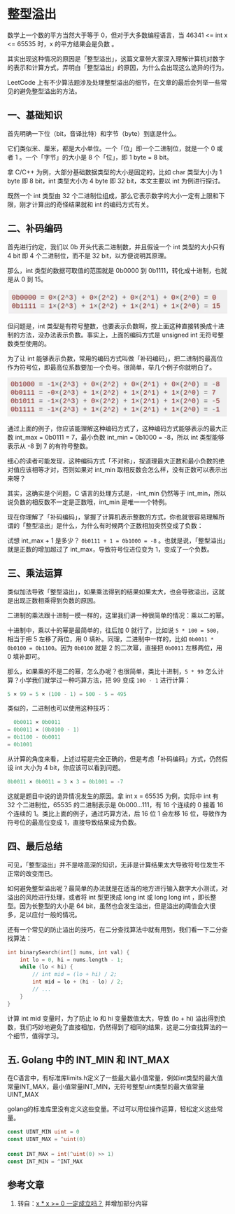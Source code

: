 # 整型溢出

数学上一个数的平方当然大于等于 0，但对于大多数编程语言，当 46341 <= int x <= 65535 时，x 的平方结果会是负数 。

其实出现这种情况的原因是「整型溢出」，这篇文章带大家深入理解计算机对数字的表示和计算方式，弄明白「整型溢出」的原因，为什么会出现这么诡异的行为。

LeetCode 上有不少算法题涉及处理整型溢出的细节，在文章的最后会列举一些常见的避免整型溢出的方法。

## 一、基础知识

首先明确一下位（bit，音译比特）和字节（byte）到底是什么。

它们类似米、厘米，都是大小单位。一个「位」即一个二进制位，就是一个 0 或者 1 。一个「字节」的大小是 8 个「位」，即 1 byte = 8 bit。

拿 C/C++ 为例，大部分基础数据类型的大小是固定的，比如 char 类型大小为 1 byte 即 8 bit，int 类型大小为 4 byte 即 32 bit，本文主要以 int 为例进行探讨。

既然一个 int 类型由 32 个二进制位组成，那么它表示数字的大小一定有上限和下限，刚才计算出的奇怪结果就和 int 的编码方式有关。

## 二、补码编码

首先进行约定，我们以 0b 开头代表二进制数，并且假设一个 int 类型的大小只有 4 bit 即 4 个二进制位，而不是 32 bit，以方便说明其原理。

那么，int 类型的数据可取值的范围就是 0b0000 到 0b1111，转化成十进制，也就是从 0 到 15。

![d](./images/1.png)

但问题是，int 类型是有符号整数，也要表示负数啊，按上面这种直接转换成十进制的方法，没办法表示负数。事实上，上面的编码方式是 unsigned int 无符号整数类型使用的。

为了让 int 能够表示负数，常用的编码方式叫做「补码编码」，把二进制的最高位作为符号位，即最高位系数要加一个负号。很简单，举几个例子你就明白了。

![d](./images/2.png)

通过上面的例子，你应该能理解这种编码方式了，这种编码方式能够表示的最大正数 int_max = 0b0111 = 7，最小负数 int_min = 0b1000 = -8，所以 int 类型能够表示从 -8 到 7 的有符号整数。

细心的读者可能发现，这种编码方式「不对称」，按道理最大正数和最小负数的绝对值应该相等才对，否则如果对 int_min 取相反数会怎么样，没有正数可以表示出来呀？

其实，这确实是个问题，C 语言的处理方式是，-int_min 仍然等于 int_min，所以说负数的相反数不一定是正数哦，int_min 是唯一一个特例。

现在你理解了「补码编码」，掌握了计算机表示整数的方式，你也就很容易理解所谓的「整型溢出」是什么，为什么有时候两个正数相加突然变成了负数：

试想 int_max + 1 是多少？ `0b0111 + 1 = 0b1000 = -8` 。也就是说，「整型溢出」就是正数的增加超过了 int_max，导致符号位进位变为 1，变成了一个负数。

## 三、乘法运算

类似加法导致「整型溢出」，如果乘法得到的结果如果太大，也会导致溢出，这就是出现正数相乘得到负数的原因。

二进制的乘法跟十进制一模一样的，这里我们讲一种很简单的情况：乘以二的幂。

十进制中，乘以十的幂是最简单的，往后加 0 就行了，比如说 `5 * 100 = 500`，相当于把 5 左移了两位，用 0 填补。同理，二进制中一样的，比如 `0b0011 * 0b0100 = 0b1100`。因为 `0b0100` 就是 2 的二次幂，直接把 `0b0011` 左移两位，用 0 填补即可。

那么，如果乘的不是二的幂，怎么办呢？也很简单，类比十进制，`5 * 99` 怎么计算？小学我们就学过一种巧算方法，把 99 变成 `100 - 1` 进行计算：

```c
5 × 99 = 5 × (100 - 1) = 500 - 5 = 495
```

类似的，二进制也可以使用这种技巧：

```c
  0b0011 × 0b0011
= 0b0011 × (0b0100 - 1)
= 0b1100 - 0b0011
= 0b1001
```

从计算的角度来看，上述过程是完全正确的，但是考虑「补码编码」方式，仍然假设 int 大小为 4 bit，你应该可以看到问题。

```c
0b0011 × 0b0011 = 3 × 3 = 0b1001 = -7
```

这就是题目中说的诡异情况发生的原因。拿 int x = 65535 为例，实际中 int 有 32 个二进制位，65535 的二进制表示是 0b000...111，有 16 个连续的 0 接着 16 个连续的 1。类比上面的例子，通过巧算方法，后 16 位 1 会左移 16 位，导致作为符号位的最高位变成 1，直接导致结果成为负数。

## 四、最后总结

可见，「整型溢出」并不是啥高深的知识，无非是计算结果太大导致符号位发生不正常的改变而已。

如何避免整型溢出呢？最简单的办法就是在适当的地方进行输入数字大小测试，对溢出的风险进行处理，或者将 int 型更换成 long int 或 long long int ，即长整型。因为长整型的大小是 64 bit，虽然也会发生溢出，但是溢出的阈值会大很多，足以应付一般的情况。

还有一个常见的防止溢出的技巧，在二分查找算法中就有用到，我们看一下二分查找算法：

```c
int binarySearch(int[] nums, int val) {
    int lo = 0, hi = nums.length - 1;
    while (lo < hi) {
        // int mid = (lo + hi) / 2;
        int mid = lo + (hi - lo) / 2;
        // ...
    }
}
```

计算 int mid 变量时，为了防止 lo 和 hi 变量数值太大，导致 (lo + hi) 溢出得到负数，我们巧妙地避免了直接相加，仍然得到了相同的结果，这是二分查找算法的一个细节，值得学习。

## 五. Golang 中的 INT_MIN 和 INT_MAX

在C语言中，有标准库limits.h定义了一些最大最小值常量，例如int类型的最大值常量INT_MAX，最小值常量INT_MIN，无符号整型uint类型的最大值常量UINT_MAX

golang的标准库里没有定义这些变量。不过可以用位操作运算，轻松定义这些常量。

```go
const UINT_MIN uint = 0
const UINT_MAX = ^uint(0)

const INT_MAX = int(^uint(0) >> 1)
const INT_MIN = ^INT_MAX
```

## 参考文章

1. 转自：[x * x >= 0 一定成立吗？](https://mp.weixin.qq.com/s?__biz=MzU0MDg5OTYyOQ==&mid=2247483994&idx=1&sn=d9e9bc74b1177e90162d0cb58bb20054&chksm=fb336218cc44eb0e6ac10cfd097c976d11ecfb1f741ca451136a851762632cfde9a09bf4f3d8&scene=21#wechat_redirect) 并增加部分内容
